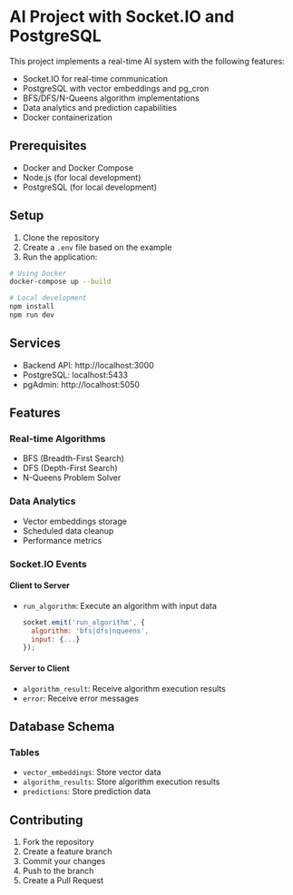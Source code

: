 # AI Project with Socket.IO and PostgreSQL

This project implements a real-time AI system with the following features:
- Socket.IO for real-time communication
- PostgreSQL with vector embeddings and pg_cron
- BFS/DFS/N-Queens algorithm implementations
- Data analytics and prediction capabilities
- Docker containerization

## Prerequisites

- Docker and Docker Compose
- Node.js (for local development)
- PostgreSQL (for local development)

## Setup

1. Clone the repository
2. Create a `.env` file based on the example
3. Run the application:

```bash
# Using Docker
docker-compose up --build

# Local development
npm install
npm run dev
```

## Services

- Backend API: http://localhost:3000
- PostgreSQL: localhost:5433
- pgAdmin: http://localhost:5050

## Features

### Real-time Algorithms
- BFS (Breadth-First Search)
- DFS (Depth-First Search)
- N-Queens Problem Solver

### Data Analytics
- Vector embeddings storage
- Scheduled data cleanup
- Performance metrics

### Socket.IO Events

#### Client to Server
- `run_algorithm`: Execute an algorithm with input data
  ```javascript
  socket.emit('run_algorithm', {
    algorithm: 'bfs|dfs|nqueens',
    input: {...}
  });
  ```

#### Server to Client
- `algorithm_result`: Receive algorithm execution results
- `error`: Receive error messages

## Database Schema

### Tables
- `vector_embeddings`: Store vector data
- `algorithm_results`: Store algorithm execution results
- `predictions`: Store prediction data

## Contributing

1. Fork the repository
2. Create a feature branch
3. Commit your changes
4. Push to the branch
5. Create a Pull Request 